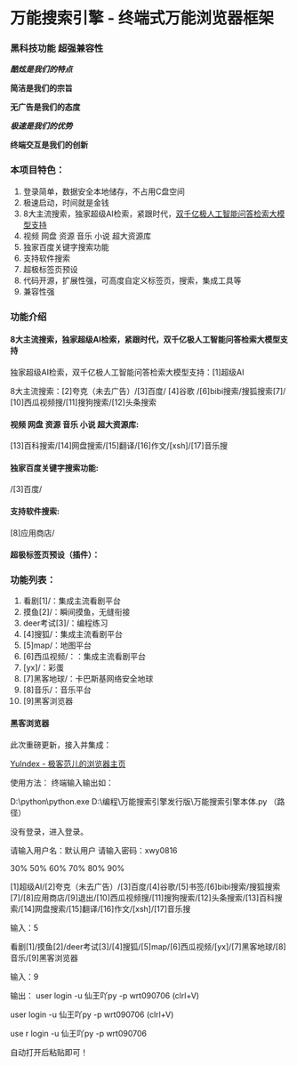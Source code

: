 # 万能搜索引擎 - 终端式万能浏览器框架
### **黑科技功能 超强兼容性** 
**_**酷炫是我们的特点**_**

**简洁是我们的宗旨**

**无广告是我们的态度**

**_极速是我们的优势_** 
 
**终端交互是我们的创新**

### 本项目特色：
1. 登录简单，数据安全本地储存，不占用C盘空间
2. 极速启动，时间就是金钱
3. 8大主流搜索，独家超级AI检索，紧跟时代，[双千亿极人工智能问答检索大模型支持](https://neice.tiangong.cn/interlocutionPage)
4. 视频 网盘 资源 音乐 小说 超大资源库
5. 独家百度关键字搜索功能
6. 支持软件搜索
7. 超极标签页预设
8. 代码开源，扩展性强，可高度自定义标签页，搜索，集成工具等
9. 兼容性强

### 功能介绍

####  8大主流搜索，独家超级AI检索，紧跟时代，双千亿极人工智能问答检索大模型支持
独家超级AI检索，双千亿极人工智能问答检索大模型支持：[1]超级AI

8大主流搜索：[2]夸克（未去广告）/[3]百度/
[4]谷歌
/[6]bibi搜索/搜狐搜索[7]/
[10]西瓜视频搜/[11]搜狗搜索/[12]头条搜索

#### 视频 网盘 资源 音乐 小说 超大资源库:
[13]百科搜索/[14]网盘搜索/[15]翻译/[16]作文/[xsh]/[17]音乐搜

#### 独家百度关键字搜索功能:
/[3]百度/

#### 支持软件搜索:

[8]应用商店/

#### 超极标签页预设（插件）：
### 功能列表：
1. 看剧[1]/：集成主流看剧平台
2. 摸鱼[2]/：瞬间摸鱼，无缝衔接
3. deer考试[3]/：编程练习
4. [4]搜狐/：集成主流看剧平台
5. [5]map/：地图平台
6. [6]西瓜视频/：：集成主流看剧平台
7. [yx]/：彩蛋
8. [7]黑客地球/：卡巴斯基网络安全地球
9. [8]音乐/：音乐平台
10. [9]黑客浏览器

#### 黑客浏览器
此次重磅更新，接入并集成：

[YuIndex - 极客范儿的浏览器主页](https://github.com/liyupi/yuindex)

使用方法：
终端输入输出如：

D:\python\python.exe D:\编程\万能搜索引擎发行版\万能搜索引擎本体.py （路径）

没有登录，进入登录。

请输入用户名：默认用户
请输入密码：xwy0816

30%
50%
60%
70%
80%
90%

[1]超级AI/[2]夸克（未去广告）/[3]百度/[4]谷歌/[5]书签/[6]bibi搜索/搜狐搜索[7]/[8]应用商店/[9]退出/[10]西瓜视频搜/[11]搜狗搜索/[12]头条搜索/[13]百科搜索/[14]网盘搜索/[15]翻译/[16]作文/[xsh]/[17]音乐搜

输入：5

看剧[1]/摸鱼[2]/deer考试[3]/[4]搜狐/[5]map/[6]西瓜视频/[yx]/[7]黑客地球/[8]音乐/[9]黑客浏览器

输入：9

输出：
user login -u 仙王吖py -p wrt090706 (clrl+V)

user login -u 仙王吖py -p wrt090706 (clrl+V)

use r login -u 仙王吖py -p wrt090706

自动打开后粘贴即可！